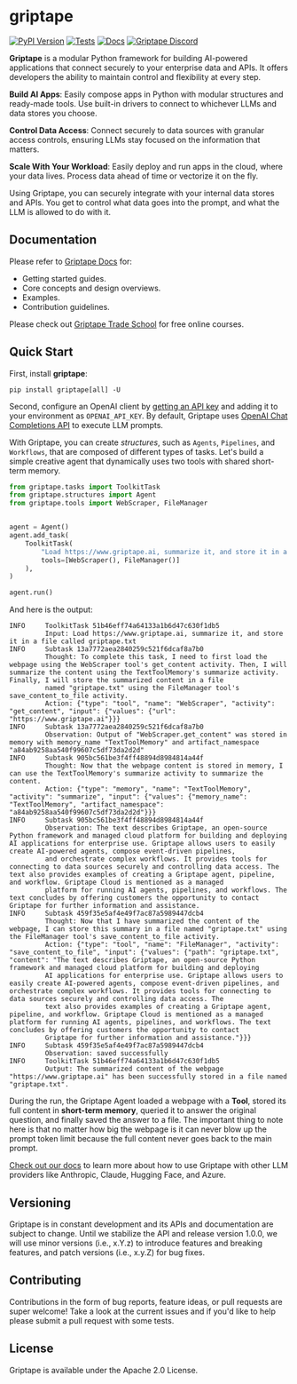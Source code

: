 # griptape

[![PyPI Version](https://img.shields.io/pypi/v/griptape.svg)](https://pypi.python.org/pypi/griptape)
[![Tests](https://github.com/griptape-ai/griptape/actions/workflows/unit-tests.yml/badge.svg)](https://github.com/griptape-ai/griptape/actions/workflows/unit-tests.yml)
[![Docs](https://readthedocs.org/projects/griptape/badge/)](https://griptape.readthedocs.io/)
[![Griptape Discord](https://dcbadge.vercel.app/api/server/gnWRz88eym?compact=true&style=flat)](https://discord.gg/gnWRz88eym)

**Griptape** is a modular Python framework for building AI-powered applications that connect securely to your enterprise data and APIs. It offers developers the ability to maintain control and flexibility at every step.

**Build AI Apps**: Easily compose apps in Python with modular structures and ready-made tools. Use built-in drivers to connect to whichever LLMs and data stores you choose.

**Control Data Access**: Connect securely to data sources with granular access controls, ensuring LLMs stay focused on the information that matters.

**Scale With Your Workload**: Easily deploy and run apps in the cloud, where your data lives. Process data ahead of time or vectorize it on the fly.

Using Griptape, you can securely integrate with your internal data stores and APIs. You get to control what data goes into the prompt, and what the LLM is allowed to do with it. 

## Documentation

Please refer to [Griptape Docs](https://docs.griptape.ai/) for:

- Getting started guides. 
- Core concepts and design overviews.
- Examples.
- Contribution guidelines.

Please check out [Griptape Trade School](https://learn.griptape.ai/) for free online courses.

## Quick Start

First, install **griptape**:

```
pip install griptape[all] -U
```

Second, configure an OpenAI client by [getting an API key](https://platform.openai.com/account/api-keys) and adding it to your environment as `OPENAI_API_KEY`. By default, Griptape uses [OpenAI Chat Completions API](https://platform.openai.com/docs/guides/gpt/chat-completions-api) to execute LLM prompts.

With Griptape, you can create *structures*, such as `Agents`, `Pipelines`, and `Workflows`, that are composed of different types of tasks. Let's build a simple creative agent that dynamically uses two tools with shared short-term memory.

```python
from griptape.tasks import ToolkitTask
from griptape.structures import Agent
from griptape.tools import WebScraper, FileManager


agent = Agent()
agent.add_task(
    ToolkitTask(
        "Load https://www.griptape.ai, summarize it, and store it in a file called griptape.txt", 
        tools=[WebScraper(), FileManager()]
    ),
)

agent.run()
```

And here is the output:
```
INFO     ToolkitTask 51b46eff74a64133a1b6d47c630f1db5
         Input: Load https://www.griptape.ai, summarize it, and store it in a file called griptape.txt
INFO     Subtask 13a7772aea2840259c521f6dcaf8a7b0
         Thought: To complete this task, I need to first load the webpage using the WebScraper tool's get_content activity. Then, I will summarize the content using the TextToolMemory's summarize activity. Finally, I will store the summarized content in a file
         named "griptape.txt" using the FileManager tool's save_content_to_file activity.
         Action: {"type": "tool", "name": "WebScraper", "activity": "get_content", "input": {"values": {"url": "https://www.griptape.ai"}}}
INFO     Subtask 13a7772aea2840259c521f6dcaf8a7b0
         Observation: Output of "WebScraper.get_content" was stored in memory with memory_name "TextToolMemory" and artifact_namespace "a84ab9258aa540f99607c5df73da2d2d"
INFO     Subtask 905bc561be3f4ff48894d8984814a44f
         Thought: Now that the webpage content is stored in memory, I can use the TextToolMemory's summarize activity to summarize the content.
         Action: {"type": "memory", "name": "TextToolMemory", "activity": "summarize", "input": {"values": {"memory_name": "TextToolMemory", "artifact_namespace": "a84ab9258aa540f99607c5df73da2d2d"}}}
INFO     Subtask 905bc561be3f4ff48894d8984814a44f
         Observation: The text describes Griptape, an open-source Python framework and managed cloud platform for building and deploying AI applications for enterprise use. Griptape allows users to easily create AI-powered agents, compose event-driven pipelines,
         and orchestrate complex workflows. It provides tools for connecting to data sources securely and controlling data access. The text also provides examples of creating a Griptape agent, pipeline, and workflow. Griptape Cloud is mentioned as a managed
         platform for running AI agents, pipelines, and workflows. The text concludes by offering customers the opportunity to contact Griptape for further information and assistance.
INFO     Subtask 459f35e5af4e49f7ac87a5989447dcb4
         Thought: Now that I have summarized the content of the webpage, I can store this summary in a file named "griptape.txt" using the FileManager tool's save_content_to_file activity.
         Action: {"type": "tool", "name": "FileManager", "activity": "save_content_to_file", "input": {"values": {"path": "griptape.txt", "content": "The text describes Griptape, an open-source Python framework and managed cloud platform for building and deploying
         AI applications for enterprise use. Griptape allows users to easily create AI-powered agents, compose event-driven pipelines, and orchestrate complex workflows. It provides tools for connecting to data sources securely and controlling data access. The
         text also provides examples of creating a Griptape agent, pipeline, and workflow. Griptape Cloud is mentioned as a managed platform for running AI agents, pipelines, and workflows. The text concludes by offering customers the opportunity to contact
         Griptape for further information and assistance."}}}
INFO     Subtask 459f35e5af4e49f7ac87a5989447dcb4
         Observation: saved successfully
INFO     ToolkitTask 51b46eff74a64133a1b6d47c630f1db5
         Output: The summarized content of the webpage "https://www.griptape.ai" has been successfully stored in a file named "griptape.txt".
```

During the run, the Griptape Agent loaded a webpage with a **Tool**, stored its full content in **short-term memory**, queried it to answer the original question, and finally saved the answer to a file.
The important thing to note here is that no matter how big the webpage is it can never blow up the prompt token limit because the full content never goes back to the main prompt.

[Check out our docs](https://docs.griptape.ai/griptape-framework/structures/prompt-drivers/) to learn more about how to use Griptape with other LLM providers like Anthropic, Claude, Hugging Face, and Azure.

## Versioning

Griptape is in constant development and its APIs and documentation are subject to change. Until we stabilize the API and release version 1.0.0, we will use minor versions (i.e., x.Y.z) to introduce features and breaking features, and patch versions (i.e., x.y.Z) for bug fixes.

## Contributing

Contributions in the form of bug reports, feature ideas, or pull requests are super welcome! Take a look at the current issues and if you'd like to help please submit a pull request with some tests.

## License

Griptape is available under the Apache 2.0 License.
